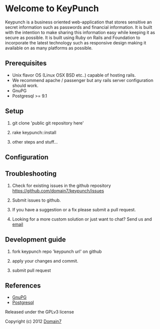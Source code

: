Welcome to KeyPunch
===================

Keypunch is a business oriented web-application that stores sensitive an secret information such as passwords and financial information.  It is built with the intention to make sharing this information easy while keeping it as secure as possible. It is built using Ruby on Rails and Foundation to incorporate the latest technology such as responsive design making it available on as many platforms as possible.

Prerequisites
-------------
 * Unix flavor OS (Linux OSX BSD etc..) capable of hosting rails.
 * We recommend apache / passenger but any rails server configuration should work.
 * GnuPG 
 * Postgresql >= 9.1


Setup
----

1. git clone 'public git repository here'

2. rake keypunch::install

3. other steps and stuff...


Configuration
-------------



Troubleshooting
---------------

1. Check for existing issues in the github repository https://github.com/domain7/keypunch/issues

2. Submit issues to github. 

3. If you have a suggestion or a fix please submit a pull request.

4. Looking for a more custom solution or just want to chat? Send us and [email](mailto:hello@domain7.com)


Development guide
-----------------

1. fork keypunch repo 'keypunch url' on github

2. apply your changes and commit.

3. submit pull request

References
----------
* [GnuPG](http://www.gnupg.org)
* [Postgresql](http://www.postgresql.org/)

Released under the GPLv3 license

Copyright (c) 2012 [Domain7](http://www.domain7.com)
